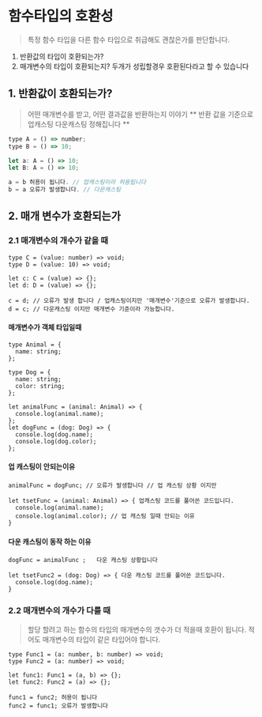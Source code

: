 # 함수타입의 호환성

> 특정 함수 타입을 다른 함수 타입으로 취급해도 괜찮은가를 판단합니다.

1. 반환값의 타입이 호환되는가?
2. 매개변수의 타입이 호환되는지?
   두개가 성립할경우 호환된다라고 할 수 있습니다

## 1. 반환값이 호환되는가?

> 어떤 매개변수를 받고, 어떤 결과값을 반환하는지 이야기
> ** 반환 값을 기준으로 업캐스팅 다운캐스팅 정해집니다 **

```jsx
type A = () => number;
type B = () => 10;

let a: A = () => 10;
let B: A = () => 10;

a = b 허용이 됩니다. // 업캐스팅이라 허용됩니다
b = a 오류가 발생합니다. // 다운캐스팅
```

## 2. 매개 변수가 호환되는가

### 2.1 매개변수의 개수가 같을 때

```tsx
type C = (value: number) => void;
type D = (value: 10) => void;

let c: C = (value) => {};
let d: D = (value) => {};

c = d; // 오류가 발생 합니다 / 업캐스팅이지만 '매개변수'기준으로 오류가 발생합니다.
d = c; // 다운캐스팅 이지만 매개변수 기준이라 가능합니다.
```

#### 매개변수가 객체 타입일때

```tsx
type Animal = {
  name: string;
};

type Dog = {
  name: string;
  color: string;
};

let animalFunc = (animal: Animal) => {
  console.log(animal.name);
};
let dogFunc = (dog: Dog) => {
  console.log(dog.name);
  console.log(dog.color);
};
```

#### 업 캐스팅이 안되는이유

```tsx
animalFunc = dogFunc; // 오류가 발생합니다 // 업 캐스팅 상황 이지만

let tsetFunc = (animal: Animal) => { 업캐스팅 코드를 풀어쓴 코드입니다.
  console.log(animal.name);
  console.log(animal.color); // 업 캐스팅 일때 안되는 이유
}
```

#### 다운 캐스팅이 동작 하는 이유

```tsx
dogFunc = animalFunc ;   다운 캐스팅 상황입니다

let tsetFunc2 = (dog: Dog) => { 다운 캐스팅 코드를 풀어쓴 코드입니다.
  console.log(dog.name);
}
```

### 2.2 매개변수의 개수가 다를 때

> 할당 할려고 하는 함수의 타입의 매개변수의 갯수가 더 적을때 호환이 됩니다.
> 적어도 매개변수의 타입이 같은 타입어야 합니다.

```tsx
type Func1 = (a: number, b: number) => void;
type Func2 = (a: number) => void;

let func1: Func1 = (a, b) => {};
let func2: Func2 = (a) => {};

func1 = func2; 허용이 됩니다
func2 = func1; 오류가 발생합니다
```
